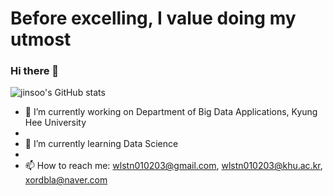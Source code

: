 # Before excelling, I value doing my utmost
### Hi there 👋






![jinsoo's GitHub stats](https://github-readme-stats.vercel.app/api?username=jinsoo96&show_icons=true&theme=radical)


- 🔭 I’m currently working on Department of Big Data Applications, Kyung Hee University
- 
- 🌱 I’m currently learning Data Science
- 
- 📫 How to reach me: wlstn010203@gmail.com, wlstn010203@khu.ac.kr, xordbla@naver.com



